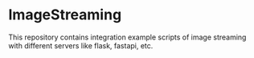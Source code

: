 # ImageStreaming
This repository contains integration example scripts of image streaming with different servers like flask, fastapi, etc.
